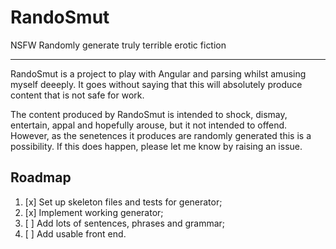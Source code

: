 # RandoSmut

NSFW
Randomly generate truly terrible erotic fiction

---

RandoSmut is a project to play with Angular and parsing whilst amusing myself deeeply. It goes without saying that this will absolutely produce content that is not safe for work.

The content produced by RandoSmut is intended to shock, dismay, entertain, appal and hopefully arouse, but it not intended to offend. However, as the senetences it produces are randomly generated this is a possibility. If this does happen, please let me know by raising an issue.

## Roadmap

1. [x] Set up skeleton files and tests for generator;
2. [x] Implement working generator;
3. [ ] Add lots of sentences, phrases and grammar;
4. [ ] Add usable front end.
